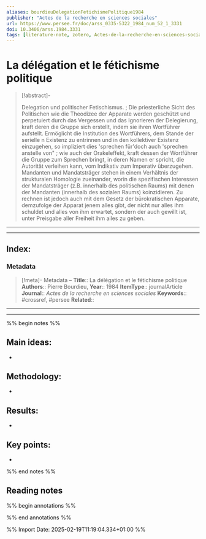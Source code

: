```yaml
---
aliases: bourdieuDelegationFetichismePolitique1984
publisher: "Actes de la recherche en sciences sociales"
url: https://www.persee.fr/doc/arss_0335-5322_1984_num_52_1_3331
doi: 10.3406/arss.1984.3331
tags: [literature-note, zotero, Actes-de-la-recherche-en-sciences-sociales, crossref, persee]
---
```


# La délégation et le fétichisme politique

> [!abstract]- 
>  
> Delegation und politischer Fetischismus. ; Die priesterliche Sicht des Politischen wie die Theodizee der Apparate werden geschützt und perpetuiert durch das Vergessen und das Ignorieren der Delegierung, kraft deren die Gruppe sich erstellt, indem sie ihren Wortführer aufstellt. Ermöglicht die Institution des Wortführers, dem Stande der serielle n Existenz zu entrinnen und in den kollektiver Existenz einzugehen, so impliziert dies 'sprechen für'doch auch 'sprechen anstelle von" ; wie auch der Orakeleffekt, kraft dessen der Wortführer die Gruppe zum Sprechen bringt, in deren Namen er spricht, die Autorität verleihen kann, vom Indikativ zum Imperativ überzugehen. Mandanten und Mandatsträger stehen in einem Verhältnis der strukturalen Homologie zueinander, worin die spezifischen Interessen der Mandatsträger (z.B. innerhalb des politischen Raums) mit denen der Mandanten (innerhalb des sozialen Raums) koinzidieren. Zu rechnen ist jedoch auch mit dem Gesetz der bürokratischen Apparate, demzufolge der Apparat jenem alles gibt, der nicht nur alles ihm schuldet und alles von ihm erwartet, sondern der auch gewillt ist, unter Preisgabe aller Freiheit ihm ailes zu geben.
> 

---
---
## Index:
### Metadata
> [!meta]- Metadata – 
> **Title**:: La délégation et le fétichisme politique  
> **Authors**:: Pierre Bourdieu,
> **Year**:: 1984 
>**ItemType**:: journalArticle  
>**Journal**:: *Actes de la recherche en sciences sociales*
> **Keywords**:: #crossref, #persee
> **Related**:: 

---
---
%% begin notes %%

## Main ideas:
- 
## Methodology:
- 
## Results:
- 
## Key points:
- 
%% end notes %%
## Reading notes
%% begin annotations %%


%% end annotations %%

%% Import Date: 2025-02-19T11:19:04.334+01:00 %%
